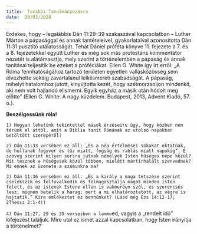 ```yaml
---
title:  További Tanulmányozásra
date:  20/03/2020
---
```


Érdekes, hogy – legalábbis Dán 11:29-39 szakaszával kapcsolatban – Luther Márton a pápasággal és annak tantételeivel, gyakorlataival azonosította Dán 11:31 pusztító utálatosságát. Tehát Dániel próféta könyve 11. fejezete a 7. és a 8. fejezetekkel együtt Luther és még sok más protestáns kommentátor nézetét is alátámasztja, mely szerint a történelemben a pápaság és annak tanításai teljesítik be ezeket a próféciákat. Ellen G. White így írt erről: „A Róma fennhatóságához tartozó területen egyetlen vallásközösség sem élvezhette sokáig zavartalanul lelkiismereti szabadságát. A pápaság, mihelyt hatalomhoz jutott, kinyújtotta kezét, hogy szétmorzsoljon mindenkit, aki nem volt hajlandó elismerni. Egyik egyház a másik után hódolt meg előtte” (Ellen G. White: A nagy küzdelem. Budapest, 2013, Advent Kiadó, 57. o.).

**Beszélgessünk róla!**

`1) Hogyan lehetünk tekintettel mások érzéseire úgy, hogy közben nem térünk el attól, amit a Biblia tanít Rómának az utolsó napokban betöltött szerepéről?`

`2) Dán 11:33 versében ez áll: „És a nép értelmesei sokakat oktatnak, de hullanak fegyver és tűz miatt, fogság és rablás miatt napokig”. E szöveg szerint milyen sorsra jutnak némelyek Isten hűséges népe közül? Mit tesznek a hűségesek közül többen, mielőtt mártírhalált szenvednek? Mi ennek az üzenete a számunkra ma?`

`3) Dán 11:36 versében ez áll: „És a király a maga tetszése szerint cselekszik és felfuvalkodik és felmagasztalja magát minden isten felett, és az istenek Istene ellen is vakmerően szól, és szerencsés lesz, mígnem betelik a harag; mert a mi elhatároztatott, az végre is hajtatik.” Kire emlékeztet ez bennünket? (Lásd még Ézs 14:12-17; 2Thessz 2:1-4!)`

`4) Dán 11:27, 29 és 35 verseiben a lammo`ed, vagyis a „rendelt idő” kifejezést találjuk. Mire utal ez ismét azzal kapcsolatban, hogy Isten irányítja a történelmet?`

 